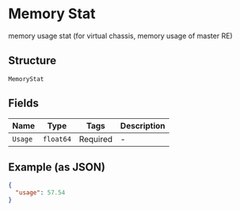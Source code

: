 
# Memory Stat

memory usage stat (for virtual chassis, memory usage of master RE)

## Structure

`MemoryStat`

## Fields

| Name | Type | Tags | Description |
|  --- | --- | --- | --- |
| `Usage` | `float64` | Required | - |

## Example (as JSON)

```json
{
  "usage": 57.54
}
```

